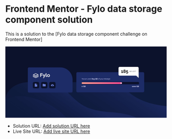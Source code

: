 # Frontend Mentor - Fylo data storage component solution

This is a solution to the [Fylo data storage component challenge on Frontend Mentor]

![](images/screenshot.jpg)

- Solution URL: [Add solution URL here](https://your-solution-url.com)
- Live Site URL: [Add live site URL here](https://your-live-site-url.com)
